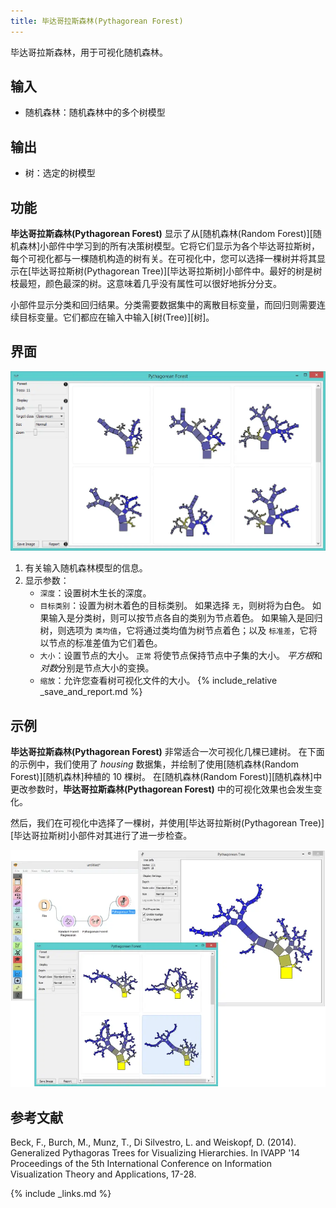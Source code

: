 ```yaml
---
title: 毕达哥拉斯森林(Pythagorean Forest)
---
```


毕达哥拉斯森林，用于可视化随机森林。





## 输入
- 随机森林：随机森林中的多个树模型

## 输出
- 树：选定的树模型

## 功能
**毕达哥拉斯森林(Pythagorean Forest)** 显示了从[随机森林(Random Forest)][随机森林]小部件中学习到的所有决策树模型。它将它们显示为各个毕达哥拉斯树，每个可视化都与一棵随机构造的树有关。在可视化中，您可以选择一棵树并将其显示在[毕达哥拉斯树(Pythagorean Tree)][毕达哥拉斯树]小部件中。最好的树是树枝最短，颜色最深的树。这意味着几乎没有属性可以很好地拆分分支。

小部件显示分类和回归结果。分类需要数据集中的离散目标变量，而回归则需要连续目标变量。它们都应在输入中输入[树(Tree)][树]。


## 界面
![](/assets/images/visualize/Pythagorean-Forest-stamped.png.webp)

1. 有关输入随机森林模型的信息。
2. 显示参数：
     - `深度`：设置树木生长的深度。
     - `目标类别`：设置为树木着色的目标类别。 如果选择 `无`，则树将为白色。 如果输入是分类树，则可以按节点各自的类别为节点着色。 如果输入是回归树，则选项为 `类均值`，它将通过类均值为树节点着色；以及 `标准差`，它将以节点的标准差值为它们着色。
     - `大小`：设置节点的大小。 `正常` 将使节点保持节点中子集的大小。 *平方根*和*对数*分别是节点大小的变换。
     - `缩放`：允许您查看树可视化文件的大小。
{% include_relative _save_and_report.md %}

## 示例

**毕达哥拉斯森林(Pythagorean Forest)** 非常适合一次可视化几棵已建树。 在下面的示例中，我们使用了 *housing* 数据集，并绘制了使用[随机森林(Random Forest)][随机森林]种植的 10 棵树。 在[随机森林(Random Forest)][随机森林]中更改参数时，**毕达哥拉斯森林(Pythagorean Forest)** 中的可视化效果也会发生变化。

然后，我们在可视化中选择了一棵树，并使用[毕达哥拉斯树(Pythagorean Tree)][毕达哥拉斯树]小部件对其进行了进一步检查。


![](/assets/images/visualize/Pythagorean-Forest-Example.png.webp)

## 参考文献

Beck, F., Burch, M., Munz, T., Di Silvestro, L. and Weiskopf, D. (2014). Generalized Pythagoras Trees for Visualizing Hierarchies. In IVAPP '14 Proceedings of the 5th International Conference on Information Visualization Theory and Applications, 17-28.

{% include _links.md %}